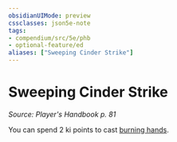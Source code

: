 ```yaml
---
obsidianUIMode: preview
cssclasses: json5e-note
tags:
- compendium/src/5e/phb
- optional-feature/ed
aliases: ["Sweeping Cinder Strike"]
---
```

# Sweeping Cinder Strike
*Source: Player's Handbook p. 81* 

You can spend 2 ki points to cast [burning hands](../../spells/burning-hands.md#).